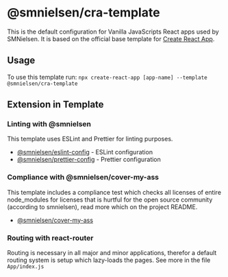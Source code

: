 # @smnielsen/cra-template

This is the default configuration for Vanilla JavaScripts React apps used by SMNielsen. It is based on the official base template for [Create React App](https://github.com/facebook/create-react-app).

## Usage

To use this template run: 
`npx create-react-app [app-name] --template @smnielsen/cra-template`

## Extension in Template

### Linting with @smnielsen

This template uses ESLint and Prettier for linting purposes.

* [@smnielsen/eslint-config](https://www.npmjs.com/package/@smnielsen/eslint-config) - ESLint configuration
* [@smnielsen/prettier-config](https://www.npmjs.com/package/@smnielsen/prettier-config) - Prettier configuration

### Compliance with @smnielsen/cover-my-ass

This template includes a compliance test which checks all licenses of entire node_modules for licenses that is hurtful for the open source community (according to smnielsen), read more which on the project README.

* [@smnielsen/cover-my-ass](https://www.npmjs.com/package/@smnielsen/cover-my-ass)

### Routing with react-router

Routing is necessary in all major and minor applications, therefor a default routing system is setup which lazy-loads the pages. See more in the file `App/index.js`